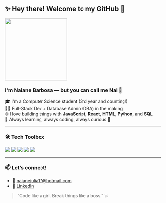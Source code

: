 ## ✨ Hey there! Welcome to my GitHub 👋

<img src="https://i.postimg.cc/pVpcN59T/Chat-GPT-Image-12-de-jul-de-2025-11-28-23-removebg-preview-1.png" width="200"/>

### I'm Naiane Barbosa — but you can call me **Nai** 🌻

🎓 I'm a Computer Science student (3rd year and counting!)  
👩‍💻 Full-Stack Dev + Database Admin (DBA) in the making  
🌐 I love building things with **JavaScript**, **React**, **HTML**, **Python**, and **SQL**  
🧠 Always learning, always coding, always curious 🚀

---

### 🛠️ Tech Toolbox

<p float="left">
  <img src="https://img.shields.io/badge/HTML5-E34F26?logo=html5&logoColor=white" />
  <img src="https://img.shields.io/badge/JavaScript-F7DF1E?logo=javascript&logoColor=black" />
  <img src="https://img.shields.io/badge/Python-3776AB?logo=python&logoColor=white" />
  <img src="https://img.shields.io/badge/React-61DAFB?logo=react&logoColor=black" />
  <img src="https://img.shields.io/badge/SQL-4479A1?logo=postgresql&logoColor=white" />
</p>

---

### 📫 Let’s connect!

- 📧 [naianejulia17@hotmail.com](mailto:naianejulia17@hotmail.com)  
- 💼 [LinkedIn](https://www.linkedin.com/in/naiane-j%C3%BAlia-286113191/)  

> “Code like a girl. Break things like a boss.” 💥  

